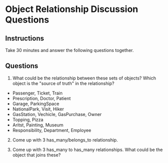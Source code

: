 # Object Relationship Discussion Questions

## Instructions

Take 30 minutes and answer the following questions together.

## Questions

1. What could be the relationship between these sets of objects? Which object is the "source of truth" in the relationship?

- Passenger, Ticket, Train
- Prescription, Doctor, Patient
- Garage, ParkingSpace
- NationalPark, Visit, Hiker
- GasStation, Vechicle, GasPurchase, Owner
- Topping, Pizza
- Aritst, Painting, Museum
- Responsibility, Department, Employee

2. Come up with 3 has_many/belongs_to relationship.

3. Come up with 3 has_many to has_many relationships. What could be the object that joins these?
